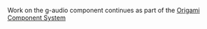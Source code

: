 Work on the g-audio component continues as part of the [Origami Component System](https://github.com/Financial-Times/origami/tree/main/components/g-audio)